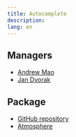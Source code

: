 ```yaml
---
title: Autocomplete
description:
lang: en
---
```



## Managers
* [Andrew Mao](https://github.com/mizzao)
* [Jan Dvorak](https://github.com/sponsors/StorytellerCZ)

## Package
* [GitHub repository](https://github.com/Meteor-Community-Packages/meteor-autocomplete)
* [Atmosphere](https://atmospherejs.com/mizzao/autocomplete)

